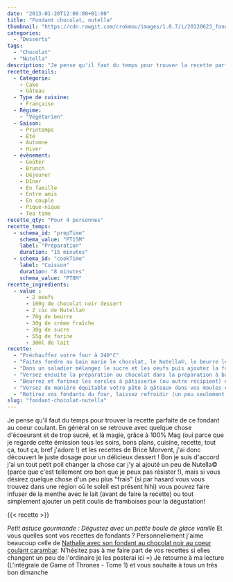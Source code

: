 ```yaml
---
date: "2013-01-20T12:00:00+01:00"
title: "Fondant chocolat, nutella"
thumbnail: "https://cdn.rawgit.com/crokmou/images/1.0.7/i/20120623_fondant_coeur_coulant_chocolat_noir_nutella_0033.jpg"
categories:
  - "Desserts"
tags:
  - "Chocolat"
  - "Nutella"
description: "Je pense qu'il faut du temps pour trouver la recette parfaite d'un moelleux au chocolat. Cette recette de mi-cuit chocolat et Nutella est pour moi une réussite..."
recette_details:
  - Catégorie:
    - Cake
    - Gâteau
  - Type de cuisine:
    - Française
  - Régime:
    - "Végétarien"
  - Saison:
    - Printemps
    - Été
    - Automne
    - Hiver
  - évènement:
    - Goûter
    - Brunch
    - Déjeuner
    - Dîner
    - En famille
    - Entre amis
    - En couple
    - Pique-nique
    - Tea time
recette_qty: "Pour 4 personnes"
recette_temps:
  - schema_id: "prepTime"
    schema_value: "PT15M"
    label: "Préparation"
    duration: "15 minutes"
  - schema_id: "cookTime"
    label: "Cuisson"
    duration: "8 minutes"
    schema_value: "PT8M"
recette_ingredients:
  - value :
      - 2 oeufs
      - 100g de chocolat noir dessert
      - 2 càc de Nutella©
      - 70g de beurre
      - 30g de crème fraîche
      - 30g de sucre
      - 55g de farine
      - 30ml de lait
recette:
  - "Préchauffez votre four à 240°C"
  - "Faites fondre au bain marie le chocolat, le Nutella©, le beurre le lait et la crème fraiche."
  - "Dans un saladier mélangez le sucre et les oeufs puis ajoutez la farine."
  - "Versez ensuite la préparation au chocolat dans la préparation à base de sucre, d'oeufs et de farine, mélangez bien."
  - "Beurrez et farinez les cercles à pâtisserie (ou autre récipient) et disposez les sur une plaque à four préalablement recouverte de papier sulfurisé"
  - "Versez de manière équitable votre pâte à gâteaux dans vos moules et enfournez pour 7/8 minutes"
  - "Retirez vos fondants du four, laissez refroidir (un peu seulement), démoulez et bien évidemment dégustez !"
slug: "fondant-chocolat-nutella"
---
```


Je pense qu'il faut du temps pour trouver la recette parfaite de ce fondant au coeur coulant. En général on se retrouve avec quelque chose d'écoeurant et de trop sucré, et là magie, grâce à 100% Mag (oui parce que je regarde cette émission tous les soirs, bons plans, cuisine, recette, tout ça, tout ça, bref j'adore !) et les recettes de Brice Morvent, j'ai donc découvert le juste dosage pour un délicieux dessert ! Bon je suis d'accord j'ai un tout petit poil changer la chose car j'y ai ajouté un peu de Nutella© (parce que c'est tellement cro bon que je peux pas résister !), mais si vous désirez quelque chose d'un peu plus "frais" (si par hasard vous vous trouvez dans une région où le soleil est présent hihi) vous pouvez faire infuser de la menthe avec le lait (avant de faire la recette) ou tout simplement ajouter un petit coulis de framboises pour la dégustation!

{{< recette >}}

_Petit astuce gourmande : Dégustez avec un petite boule de glace vanille_ Et vous quelles sont vos recettes de fondants ? Personnellement j'aime beaucoup celle de [Nathalie avec son fondant au chocolat noir au coeur coulant carambar](http://www.lacuisinedenathalie.com/article-fondant-au-chocolat-noir-coeur-carambars-recette-facile-102399906.html). N'hésitez pas à me faire part de vos recettes si elles changent un peu de l'ordinaire je les posterai ici =) Je retourne à ma lecture (L'intégrale de Game of Thrones - Tome 1) et vous souhaite à tous un très bon dimanche
